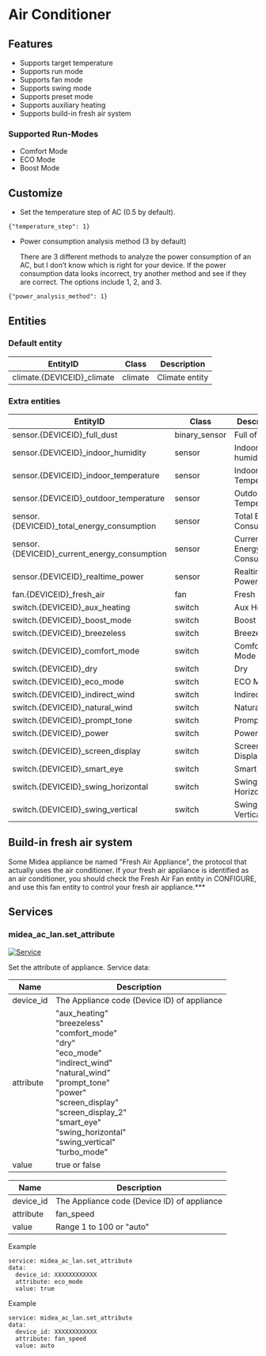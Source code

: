 # Air Conditioner
## Features
- Supports target temperature
- Supports run mode
- Supports fan mode
- Supports swing mode
- Supports preset mode
- Supports auxiliary heating
- Supports build-in fresh air system

### Supported Run-Modes
- Comfort Mode
- ECO Mode
- Boost Mode

## Customize

- Set the temperature step of AC (0.5 by default).

```
{"temperature_step": 1}
```

- Power consumption analysis method (3 by default)

  There are 3 different methods to analyze the power consumption of an AC, but I don’t know which is right for your device. 
  If the power consumption data looks incorrect, try another method and see if they are correct. 
  The options include 1, 2, and 3.
  
```
{"power_analysis_method": 1}
```

## Entities
### Default entity
| EntityID                   | Class   | Description    |
|----------------------------|---------|----------------|
| climate.{DEVICEID}_climate | climate | Climate entity |

### Extra entities

| EntityID                                     | Class         | Description                |
|----------------------------------------------|---------------|----------------------------|
| sensor.{DEVICEID}_full_dust                  | binary_sensor | Full of Dust               |
| sensor.{DEVICEID}_indoor_humidity            | sensor        | Indoor humidity            |
| sensor.{DEVICEID}_indoor_temperature         | sensor        | Indoor Temperature         |
| sensor.{DEVICEID}_outdoor_temperature        | sensor        | Outdoor Temperature        |
| sensor.{DEVICEID}_total_energy_consumption   | sensor        | Total Energy Consumption   |
| sensor.{DEVICEID}_current_energy_consumption | sensor        | Current Energy Consumption |
| sensor.{DEVICEID}_realtime_power             | sensor        | Realtime Power             |
| fan.{DEVICEID}_fresh_air                     | fan           | Fresh Air Fan              |
| switch.{DEVICEID}_aux_heating                | switch        | Aux Heating                |
| switch.{DEVICEID}_boost_mode                 | switch        | Boost Mode                 |
| switch.{DEVICEID}_breezeless                 | switch        | Breezeless                 |
| switch.{DEVICEID}_comfort_mode               | switch        | Comfort Mode               |
| switch.{DEVICEID}_dry                        | switch        | Dry                        |
| switch.{DEVICEID}_eco_mode                   | switch        | ECO Mode                   |
| switch.{DEVICEID}_indirect_wind              | switch        | Indirect Wind              |
| switch.{DEVICEID}_natural_wind               | switch        | Natural Wind               |
| switch.{DEVICEID}_prompt_tone                | switch        | Prompt Tone                |
| switch.{DEVICEID}_power                      | switch        | Power                      |
| switch.{DEVICEID}_screen_display             | switch        | Screen Display             |
| switch.{DEVICEID}_smart_eye                  | switch        | Smart Eye                  |
| switch.{DEVICEID}_swing_horizontal           | switch        | Swing Horizontal           |
| switch.{DEVICEID}_swing_vertical             | switch        | Swing Vertical             |

## Build-in fresh air system

Some Midea appliance be named "Fresh Air Appliance", the protocol that actually uses the air conditioner. If your fresh air appliance is identified as an air conditioner, you should check the Fresh Air Fan entity in CONFIGURE, and use this fan entity to control your fresh air appliance.***

## Services

### midea_ac_lan.set_attribute

[![Service](https://my.home-assistant.io/badges/developer_call_service.svg)](https://my.home-assistant.io/redirect/developer_call_service/?service=midea_ac_lan.set_attribute)

Set the attribute of appliance. Service data:

| Name      | Description                                                                                                                                                                                                                                                              |
|-----------|--------------------------------------------------------------------------------------------------------------------------------------------------------------------------------------------------------------------------------------------------------------------------|
| device_id | The Appliance code (Device ID) of appliance                                                                                                                                                                                                                              |
| attribute | "aux_heating"<br/>"breezeless"<br/>"comfort_mode"<br/>"dry"<br/>"eco_mode"<br/>"indirect_wind"<br/>"natural_wind"<br/>"prompt_tone"<br/>"power"<br/>"screen_display"<br/>"screen_display_2"<br/>"smart_eye"<br/>"swing_horizontal"<br/>"swing_vertical"<br/>"turbo_mode" |
| value     | true or false                                                                                                                                                                                                                                                            |

| Name      | Description                                 |
|-----------|---------------------------------------------|
| device_id | The Appliance code (Device ID) of appliance |
| attribute | fan_speed                                   |
| value     | Range 1 to 100 or "auto"                    |

Example
```
service: midea_ac_lan.set_attribute
data:
  device_id: XXXXXXXXXXXX
  attribute: eco_mode
  value: true
```


Example
```
service: midea_ac_lan.set_attribute
data:
  device_id: XXXXXXXXXXXX
  attribute: fan_speed
  value: auto
```